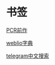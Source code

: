 # 书签
 [PCR前作](http://pricone.nekonikoban.org/)

[weblio字典](https://www.weblio.jp/)

[telegram中文搜索](http://www.sssoou.com/)